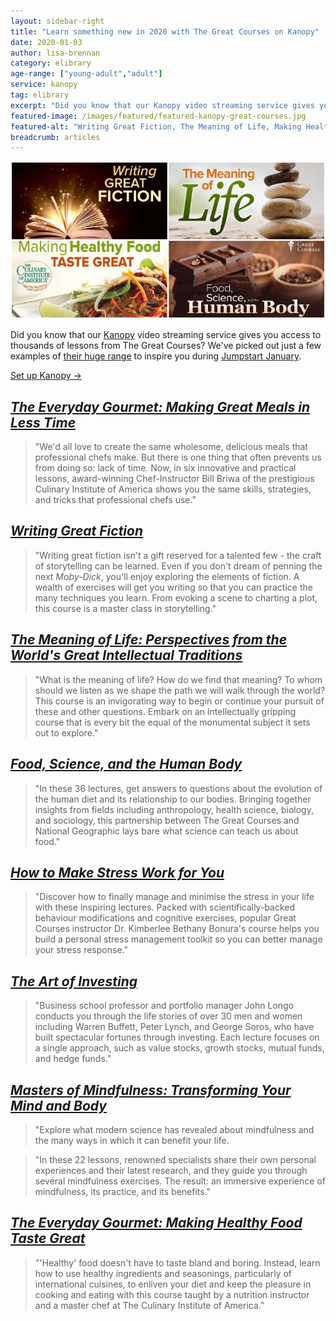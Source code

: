 ```yaml
---
layout: sidebar-right
title: "Learn something new in 2020 with The Great Courses on Kanopy"
date: 2020-01-03
author: lisa-brennan
category: elibrary
age-range: ["young-adult","adult"]
service: kanopy
tag: elibrary
excerpt: "Did you know that our Kanopy video streaming service gives you access to thousands of lessons from The Great Courses? We've picked out just a few examples of their huge range to inspire you during Jumpstart January."
featured-image: /images/featured/featured-kanopy-great-courses.jpg
featured-alt: "Writing Great Fiction, The Meaning of Life, Making Healthy Food Taste Great, Food, Science, and the Human Body"
breadcrumb: articles
---
```


![Writing Great Fiction, The Meaning of Life, Making Healthy Food Taste Great, Food, Science, and the Human Body](/images/featured/featured-kanopy-great-courses.jpg)

Did you know that our [Kanopy](https://suffolklibraries.kanopy.com/) video streaming service gives you access to thousands of lessons from The Great Courses? We've picked out just a few examples of [their huge range](https://suffolklibraries.kanopy.com/category/915) to inspire you during [Jumpstart January](/jumpstart-january/).

[Set up Kanopy &rarr;](/elibrary/kanopy/)

## [<cite>The Everyday Gourmet: Making Great Meals in Less Time</cite>](https://suffolklibraries.kanopy.com/video/everyday-gourmet-making-great-meals-less-tim)

> "We'd all love to create the same wholesome, delicious meals that professional chefs make. But there is one thing that often prevents us from doing so: lack of time. Now, in six innovative and practical lessons, award-winning Chef-Instructor Bill Briwa of the prestigious Culinary Institute of America shows you the same skills, strategies, and tricks that professional chefs use."

## [<cite>Writing Great Fiction</cite>](https://suffolklibraries.kanopy.com/video/writing-great-fiction-storytelling-tips-and-)

> "Writing great fiction isn't a gift reserved for a talented few - the craft of storytelling can be learned. Even if you don't dream of penning the next <cite>Moby-Dick</cite>, you'll enjoy exploring the elements of fiction. A wealth of exercises will get you writing so that you can practice the many techniques you learn. From evoking a scene to charting a plot, this course is a master class in storytelling."

## [<cite>The Meaning of Life: Perspectives from the World's Great Intellectual Traditions</cite>](https://suffolklibraries.kanopy.com/video/meaning-life-perspectives-worlds-great-intel)

> "What is the meaning of life? How do we find that meaning? To whom should we listen as we shape the path we will walk through the world? This course is an invigorating way to begin or continue your pursuit of these and other questions. Embark on an intellectually gripping course that is every bit the equal of the monumental subject it sets out to explore."

## [<cite>Food, Science, and the Human Body</cite>](https://suffolklibraries.kanopy.com/video/food-science-and-human-body)

> "In these 36 lectures, get answers to questions about the evolution of the human diet and its relationship to our bodies. Bringing together insights from fields including anthropology, health science, biology, and sociology, this partnership between The Great Courses and National Geographic lays bare what science can teach us about food."

## [<cite>How to Make Stress Work for You</cite>](https://suffolklibraries.kanopy.com/video/how-make-stress-work-you)

> "Discover how to finally manage and minimise the stress in your life with these inspiring lectures. Packed with scientifically-backed behaviour modifications and cognitive exercises, popular Great Courses instructor Dr. Kimberlee Bethany Bonura's course helps you build a personal stress management toolkit so you can better manage your stress response."

## [<cite>The Art of Investing</cite>](https://suffolklibraries.kanopy.com/video/art-investing)

> "Business school professor and portfolio manager John Longo conducts you through the life stories of over 30 men and women including Warren Buffett, Peter Lynch, and George Soros, who have built spectacular fortunes through investing. Each lecture focuses on a single approach, such as value stocks, growth stocks, mutual funds, and hedge funds."

## [<cite>Masters of Mindfulness: Transforming Your Mind and Body</cite>](https://suffolklibraries.kanopy.com/video/masters-mindfulness-transforming-your-mind-a)

> "Explore what modern science has revealed about mindfulness and the many ways in which it can benefit your life.

> "In these 22 lessons, renowned specialists share their own personal experiences and their latest research, and they guide you through several mindfulness exercises. The result: an immersive experience of mindfulness, its practice, and its benefits."

## [<cite>The Everyday Gourmet: Making Healthy Food Taste Great</cite>](https://suffolklibraries.kanopy.com/video/everyday-gourmet-making-healthy-food-taste-g)

> "'Healthy' food doesn't have to taste bland and boring. Instead, learn how to use healthy ingredients and seasonings, particularly of international cuisines, to enliven your diet and keep the pleasure in cooking and eating with this course taught by a nutrition instructor and a master chef at The Culinary Institute of America."
